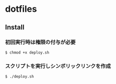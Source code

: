 # dotfiles

## Install

### 初回実行時は権限の付与が必要

```bash
$ chmod +x deploy.sh
```

### スクリプトを実行しシンボリックリンクを作成

```bash
$ ./deploy.sh
```
